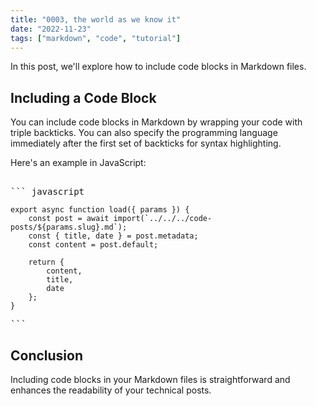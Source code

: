 ```yaml
---
title: "0003, the world as we know it"
date: "2022-11-23"
tags: ["markdown", "code", "tutorial"]
---
```


In this post, we'll explore how to include code blocks in Markdown files.

## Including a Code Block

You can include code blocks in Markdown by wrapping your code with triple backticks. You can also specify the programming language immediately after the first set of backticks for syntax highlighting.

Here's an example in JavaScript:
<pre>

``` javascript
</pre>
```
export async function load({ params }) {
	const post = await import(`../../../code-posts/${params.slug}.md`);
	const { title, date } = post.metadata;
	const content = post.default;

	return {
		content,
		title,
		date
	};
}
```
<pre>
```
</pre>

## Conclusion

Including code blocks in your Markdown files is straightforward and enhances the readability of your technical posts.
